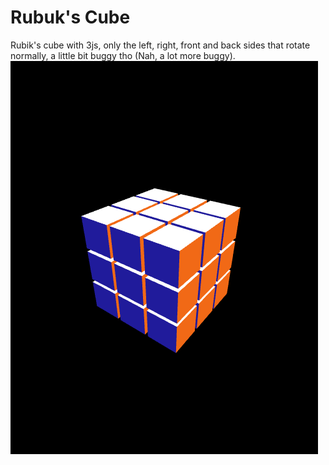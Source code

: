 # Rubuk's Cube
Rubik's cube with 3js, only the left, right, front and back sides that rotate normally, a little bit buggy tho (Nah, a lot more buggy).
![cube](https://github.com/oebelus/rubik-s/blob/b8f70832439b627f62ffdb8e484615e7b06bf543/cube.png)